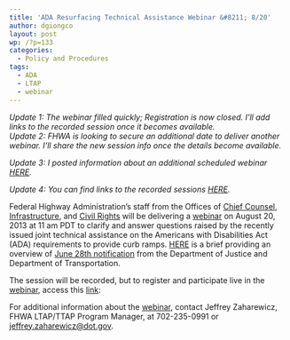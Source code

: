 ```yaml
---
title: 'ADA Resurfacing Technical Assistance Webinar &#8211; 8/20'
author: dgiongco
layout: post
wp: /?p=133
categories:
  - Policy and Procedures
tags:
  - ADA
  - LTAP
  - webinar
---
```

*Update 1: The webinar filled quickly; Registration is now closed. I&#8217;ll add links to the recorded session once it becomes available.*  
*Update 2: FHWA is looking to secure an additional date to deliver another webinar. I&#8217;ll share the new session info once the details become available.*

*Update 3: I posted information about an additional scheduled webinar [HERE][1].*

*Update 4: You can find links to the recorded sessions [HERE][2].*

Federal Highway Administration’s staff from the Offices of <a href="http://www.fhwa.dot.gov/about/hq/orgchief.cfm" target="_blank">Chief Counsel</a>, <a href="http://www.fhwa.dot.gov/infrastructure/" target="_blank">Infrastructure</a>, and <a href="http://www.fhwa.dot.gov/civilrights/" target="_blank">Civil Rights</a> will be delivering a <a href="https://www.nhi.fhwa.dot.gov/resources/webconference/web_conf_learner_reg.aspx?webconfid=26354" target="_blank">webinar</a> on August 20, 2013 at 11 am PDT to clarify and answer questions raised by the recently issued joint technical assistance on the Americans with Disabilities Act (ADA) requirements to provide curb ramps. [HERE][3] is a brief providing an overview of <a href="http://www.ada.gov/doj-fhwa-ta.htm" target="_blank">June 28th notification</a> from the Department of Justice and Department of Transportation.

The session will be recorded, but to register and participate live in the <a href="https://www.nhi.fhwa.dot.gov/resources/webconference/web_conf_learner_reg.aspx?webconfid=26354" target="_blank">webinar</a>, access this <a href="https://www.nhi.fhwa.dot.gov/resources/webconference/web_conf_learner_reg.aspx?webconfid=26354" target="_blank">link</a>:

For additional information about the <a href="https://www.nhi.fhwa.dot.gov/resources/webconference/web_conf_learner_reg.aspx?webconfid=26354" target="_blank">webinar</a>, contact Jeffrey Zaharewicz, FHWA LTAP/TTAP Program Manager, at 702-235-0991 or jeffrey.zaharewicz@dot.gov.

 [1]: /blog/2013/08/09/additional-ada-resurfacing-technical-assistance-webinar "Additional ADA Resurfacing Technical Assistance&nbsp;Webinar"
 [2]: /blog/2013/08/27/ada-resurfacing-technical-assistance-webinar-recordings "ADA Resurfacing Technical Assistance Webinar Recordings"
 [3]: http://localhost:8888/wp-content/uploads/2013/08/2013-07-30-brief-ada-resurfacing-technical-assistance.pdf